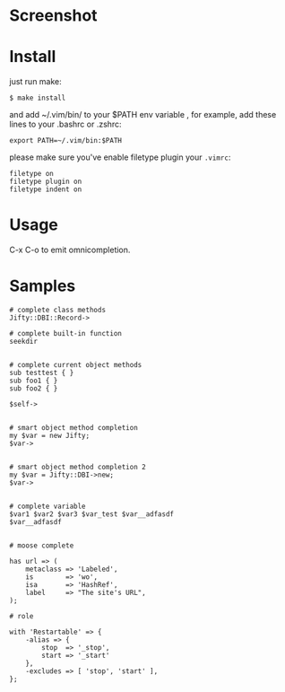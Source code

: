
Screenshot
==========

Install
========

just run make:

    $ make install

and add ~/.vim/bin/ to your $PATH env variable , for example, add these lines to your .bashrc or .zshrc:

    export PATH=~/.vim/bin:$PATH

please make sure you've enable filetype plugin your `.vimrc`:

    filetype on
    filetype plugin on
    filetype indent on

Usage
=====

 C-x C-o to emit omnicompletion.


Samples
=======


    # complete class methods
    Jifty::DBI::Record->

    # complete built-in function
    seekdir


    # complete current object methods
    sub testtest { }
    sub foo1 { }
    sub foo2 { }

    $self->


    # smart object method completion
    my $var = new Jifty;
    $var->


    # smart object method completion 2
    my $var = Jifty::DBI->new;
    $var->


    # complete variable
    $var1 $var2 $var3 $var_test $var__adfasdf
    $var__adfasdf


    # moose complete

    has url => (
        metaclass => 'Labeled',
        is        => 'wo',
        isa       => 'HashRef',
        label     => "The site's URL",
    );

    # role

    with 'Restartable' => {
        -alias => {
            stop  => '_stop',
            start => '_start'
        },
        -excludes => [ 'stop', 'start' ],
    };

